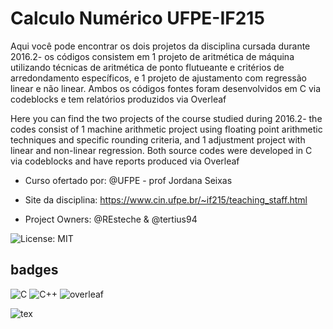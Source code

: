 # Calculo Numérico UFPE-IF215 

Aqui você pode encontrar os dois projetos da disciplina cursada durante 2016.2- os códigos consistem em 1 projeto de aritmética de máquina
utilizando técnicas de aritmética de ponto flutueante e critérios de arredondamento específicos, e 1 projeto de ajustamento com regressão 
linear e não linear. Ambos os códigos fontes foram desenvolvidos em C via codeblocks e tem relatórios produzidos via Overleaf 

Here you can find the two projects of the course studied during 2016.2- the codes consist of 1 machine arithmetic project using floating 
point arithmetic techniques and specific rounding criteria, and 1 adjustment project with linear and non-linear regression. Both source 
codes were developed in C via codeblocks and have reports produced via Overleaf

 * Curso ofertado por: @UFPE - prof Jordana Seixas
 
 * Site da disciplina: https://www.cin.ufpe.br/~if215/teaching_staff.html

 * Project Owners: @REsteche & @tertius94 
 
![License: MIT](https://img.shields.io/badge/License-MIT-yellow.svg)
	
## badges
![C](https://img.shields.io/badge/C-00599C?style=Plastic&logo=c&logoColor=white)
![C++](https://img.shields.io/badge/C%2B%2B-00599C?style=Plastic&logo=c%2B%2B&logoColor=white) 
![overleaf](https://img.shields.io/badge/Overleaf-47A141?style=Plastic&logo=Overleaf&logoColor=white)


![tex](https://img.shields.io/badge/Made%20with-LaTeX-1f425f.svg)





